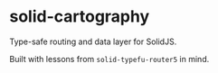 # solid-cartography

Type-safe routing and data layer for SolidJS.

Built with lessons from `solid-typefu-router5` in mind.
